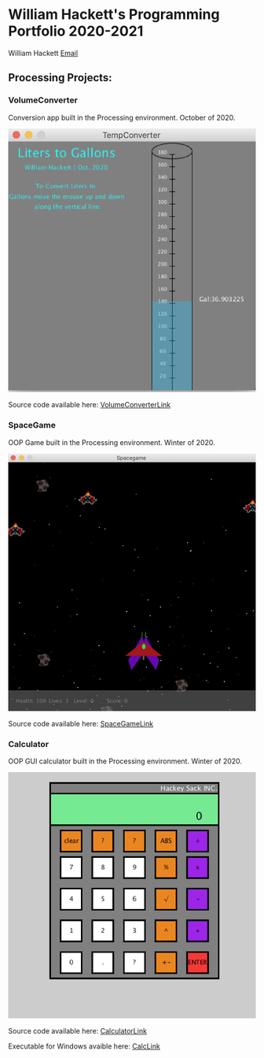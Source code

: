 # William Hackett's Programming Portfolio 2020-2021
William Hackett [Email](mailto:williamchackett10@gmail.com)

## Processing Projects:

### VolumeConverter
Conversion app built in the Processing environment. October of 2020.

![Image of VolumeConverter](https://github.com/WillytheBilly902/SHSProgrammingPortfolio/blob/gh-pages/images/VoumeConverter.png)

Source code available here: [VolumeConverterLink](https://github.com/WillytheBilly902/SHSProgrammingPortfolio/tree/gh-pages/src/VolumeConverter)

### SpaceGame
OOP Game built in the Processing environment. Winter of 2020.

![Image of SpaceGame](https://github.com/WillytheBilly902/SHSProgrammingPortfolio/blob/gh-pages/images/spacegame.png?raw=true)

Source code available here: [SpaceGameLink](https://github.com/WillytheBilly902/SHSProgrammingPortfolio/tree/gh-pages/src/SpaceGame)



### Calculator
OOP GUI calculator built in the Processing environment. Winter of 2020.

![Image of Calculator](https://github.com/WillytheBilly902/SHSProgrammingPortfolio/blob/gh-pages/images/Calculator.png)

Source code available here: [CalculatorLink](https://github.com/WillytheBilly902/SHSProgrammingPortfolio/tree/gh-pages/src/Calculator)

Executable for Windows avaible here: [CalcLink](https://github.com/WillytheBilly902/SHSProgrammingPortfolio/tree/gh-pages/src/Calculator)
